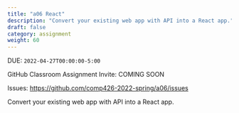 ```yaml
---
title: "a06 React"
description: "Convert your existing web app with API into a React app."
draft: false
category: assignment
weight: 60
---
```


DUE: `2022-04-27T00:00:00-5:00`

GitHub Classroom Assignment Invite: COMING SOON 

Issues: https://github.com/comp426-2022-spring/a06/issues

Convert your existing web app with API into a React app.
